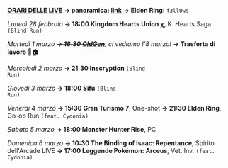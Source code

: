 <b><u>ORARI DELLE LIVE</u></b>
<b>→ panoramica: <a href="https://trello.com/b/iKwdSGf3/sabaku">link</a></b>
<b>→ Elden Ring:</b> <code>f3ll0ws</code>

<i>Lunedì 28 febbraio</i>
<b>→ 18:00 Kingdom Hearts Union χ</b>, K. Hearts Saga <code>(Blind Run)</code>

<i>Martedì 1 marzo </i>
<i><s><b>→ 16:30 <a href="https://www.twitch.tv/oldgenproject">OldGen</a></b></s>, ci vediamo l'8 marzo!</i>
<b>→ Trasferta di lavoro 🚗🏠</b>

<i>Mercoledì 2 marzo</i>
<b>→ 21:30 Inscryption</b> <code>(Blind Run)</code>

<i>Giovedì 3 marzo</i>
<b>→ 18:00 Sifu</b> <code>(Blind Run)</code>

<i>Venerdì 4 marzo</i>
<b>→ 15:30 Gran Turismo 7</b>, One-shot
<b>→ 21:30 Elden Ring</b>, Co-op Run <code>(feat. Cydonia)</code>

<i>Sabato 5 marzo</i>
<b>→ 18:00 Monster Hunter Rise</b>, PC

<i>Domenica 6 marzo</i>
<b>→ 10:30 The Binding of Isaac: Repentance</b>, Spirito dell'Arcade LIVE
<b>→ 17:00 Leggende Pokémon: Arceus</b>, Vet. Inv. <code>(feat. Cydonia)</code>
